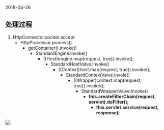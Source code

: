 2018-04-26

## 处理过程
1. HttpConnector.socket.accept
    - HttpProcessor.process()
        - getContainer().invoke()
            - StandardEngine.invoke()
                - ((Host)engine.map(request, true)).invoke();
                    - StandardHostValve.invoke()
                        - ((Context)host.map(request, true)).invoke();
                            - StandardContextValve.invole()
                                - ((Wrapper)context.map(request, true)).invoke();
                                     - StandardWrapperValve.invoke()
                                        - **this.createFilterChain(request, servlet).doFilter();**
                                            - **this.servlet.service(request, response);**
                                            
![](https://github.com/t734070824/tq.java/blob/master/tq.java.how_tomcat_work/src/main/java/_source_code/2.png?raw=true)                                            
                        